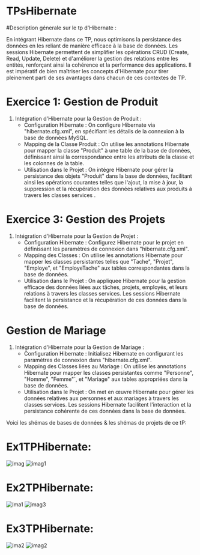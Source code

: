 # TPsHibernate
#Description génerale sur le tp d'Hibernate :

En intégrant Hibernate dans ce TP, nous optimisons la persistance des données en les reliant de manière efficace à la base de données. Les sessions Hibernate permettent de simplifier les opérations CRUD (Create, Read, Update, Delete) et d'améliorer la gestion des relations entre les entités, renforçant ainsi la cohérence et la performance des applications. Il est impératif de bien maîtriser les concepts d'Hibernate pour tirer pleinement parti de ses avantages dans chacun de ces contextes de TP.
# Exercice 1: Gestion de Produit

1. Intégration d'Hibernate pour la Gestion de Produit :
   - Configuration Hibernate :  On configure Hibernate via "hibernate.cfg.xml", en spécifiant les détails de la connexion à la base de données MySQL.
   - Mapping de la Classe Produit : On utilise les annotations Hibernate pour mapper la classe "Produit" à une table de la base de données, définissant ainsi la correspondance entre les attributs de la classe et les colonnes de la table.
   - Utilisation dans le Projet :  On intégre Hibernate pour gérer la persistance des objets "Produit" dans la base de données, facilitant ainsi les opérations courantes telles que l'ajout, la mise à jour, la suppression et la récupération des données relatives aux produits à travers les classes services .

# Exercice 3: Gestion des Projets

1. Intégration d'Hibernate pour la Gestion de Projet :
   - Configuration Hibernate : Configurez Hibernate pour le projet en définissant les paramètres de connexion dans "hibernate.cfg.xml".
   - Mapping des Classes :  On utilise les annotations Hibernate pour mapper les classes persistantes telles que "Tache", "Projet", "Employe", et "EmployeTache" aux tables correspondantes dans la base de données.
   - Utilisation dans le Projet : On appliquee Hibernate pour la gestion efficace des données liées aux tâches, projets, employés, et leurs relations à travers les classes services. Les sessions Hibernate facilitent la persistance et la récupération de ces données dans la base de données.

# Gestion de Mariage

1. Intégration d'Hibernate pour la Gestion de Mariage :
   - Configuration Hibernate : Initialisez Hibernate en configurant les paramètres de connexion dans "hibernate.cfg.xml".
   - Mapping des Classes liées au Mariage : On utilise les annotations Hibernate pour mapper les classes persistantes comme "Personne", "Homme", "Femme"`, et "Mariage" aux tables appropriées dans la base de données.
   - Utilisation dans le Projet : On met en œuvre Hibernate pour gérer les données relatives aux personnes et aux mariages à travers les classes services. Les sessions Hibernate facilitent l'interaction et la persistance cohérente de ces données dans la base de données.

Voici les shémas de bases de données & les shémas de projets de ce tP:

# Ex1TPHibernate:
![imag](https://github.com/salmachtioui/TPsHibernate/assets/147477621/8bc233da-662a-49ae-a799-8d29b5d9c589)
![imag1](https://github.com/salmachtioui/TPsHibernate/assets/147477621/53f65ebe-2062-4b6e-8bfe-9d62e1539d59)

# Ex2TPHibernate:
![ima1](https://github.com/salmachtioui/TPsHibernate/assets/147477621/8acd2eee-a703-4ce8-b5b5-fc162bda7fc7)
![imag3](https://github.com/salmachtioui/TPsHibernate/assets/147477621/63594c81-843e-4039-b78b-72171617814f)

# Ex3TPHibernate:
![ima2](https://github.com/salmachtioui/TPsHibernate/assets/147477621/766dbbcc-7ffb-4b86-b772-50f9e693c8a3)
![imag2](https://github.com/salmachtioui/TPsHibernate/assets/147477621/bedb2898-6fbc-41ac-a873-5265828a52d9)
